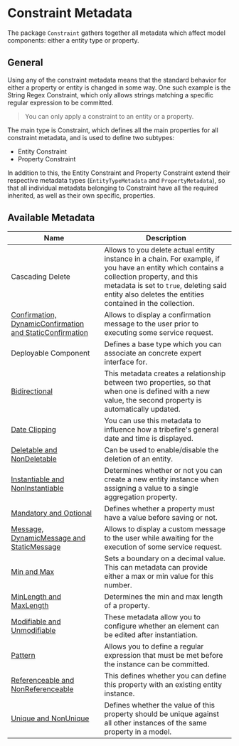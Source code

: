 # Constraint Metadata

The package `Constraint` gathers together all metadata which affect model components: either a entity type or property.

## General

Using any of the constraint metadata means that the standard behavior for either a property or entity is changed in some way. One such example is the String Regex Constraint, which only allows strings matching a specific regular expression to be committed.
> You can only apply a constraint to an entity or a property.

The main type is Constraint, which defines all the main properties for all constraint metadata, and is used to define two subtypes:

* Entity Constraint
* Property Constraint

In addition to this, the Entity Constraint and Property Constraint extend their respective metadata types (`EntityTypeMetadata` and `PropertyMetadata`), so that all individual metadata belonging to Constraint have all the required inherited, as well as their own specific, properties.

## Available Metadata

Name    | Description  
------- | -----------
Cascading Delete | Allows to you delete actual entity instance in a chain. For example, if you have an entity which contains a collection property, and this metadata is set to `true`, deleting said entity also deletes the entities contained in the collection.
[Confirmation, DynamicConfirmation and StaticConfirmation](confirmation.md) | Allows to display a confirmation message to the user prior to executing some service request.
Deployable Component | Defines a base type which you can associate an concrete expert interface for.
[Bidirectional](bidirectional.md) |  This metadata creates a relationship between two properties, so that when one is defined with a new value, the second property is automatically updated.
[Date Clipping](date_clipping.md) | You can use this metadata to influence how a tribefire's general date and time is displayed.
[Deletable and NonDeletable](deletable.md) | Can be used to enable/disable the deletion of an entity.
[Instantiable and NonInstantiable](instantiable.md) | Determines whether or not you can create a new entity instance when assigning a value to a single aggregation property.
[Mandatory and Optional](mandatory.md) | Defines whether a property must have a value before saving or not.
[Message, DynamicMessage and StaticMessage](message.md) | Allows to display a custom message to the user while awaiting for the execution of some service request.
[Min and Max](min.md) | Sets a boundary on a decimal value. This can metadata can provide either a max or min value for this number.
[MinLength and MaxLength](minlength.md) | Determines the min and max length of a property.
[Modifiable and Unmodifiable](modifiable.md) | These metadata allow you to configure whether an element can be edited after instantiation.
[Pattern](pattern.md) | Allows you to define a regular expression that must be met before the instance can be committed.
[Referenceable and NonReferenceable](referenceable.md) | This defines whether you can define this property with an existing entity instance.
[Unique and NonUnique](unique.md) | Defines whether the value of this property should be unique against all other instances of the same property in a model.
